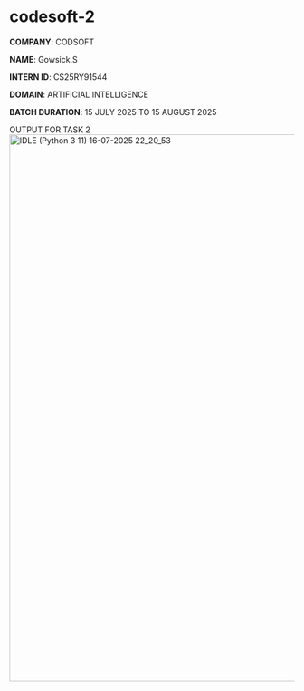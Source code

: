 # codesoft-2

**COMPANY**: CODSOFT

**NAME**: Gowsick.S

**INTERN ID**: CS25RY91544

**DOMAIN**: ARTIFICIAL INTELLIGENCE

**BATCH DURATION**: 15 JULY 2025 TO 15 AUGUST 2025

OUTPUT FOR TASK 2
<img width="1920" height="965" alt="IDLE (Python 3 11) 16-07-2025 22_20_53" src="https://github.com/user-attachments/assets/261b74c4-1632-4c99-a37d-704fcba59e87" />

